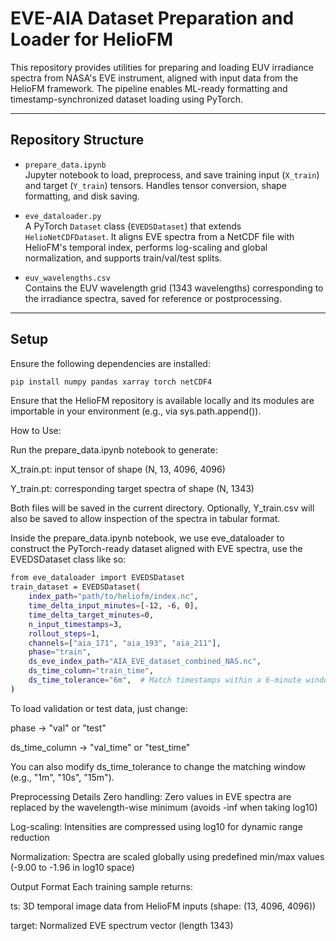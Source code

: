 # EVE-AIA Dataset Preparation and Loader for HelioFM

This repository provides utilities for preparing and loading EUV irradiance spectra from NASA's EVE instrument, aligned with input data from the HelioFM framework. The pipeline enables ML-ready formatting and timestamp-synchronized dataset loading using PyTorch.

---

## Repository Structure

- `prepare_data.ipynb`  
  Jupyter notebook to load, preprocess, and save training input (`X_train`) and target (`Y_train`) tensors. Handles tensor conversion, shape formatting, and disk saving.

- `eve_dataloader.py`  
  A PyTorch `Dataset` class (`EVEDSDataset`) that extends `HelioNetCDFDataset`. It aligns EVE spectra from a NetCDF file with HelioFM's temporal index, performs log-scaling and global normalization, and supports train/val/test splits.

- `euv_wavelengths.csv`  
  Contains the EUV wavelength grid (1343 wavelengths) corresponding to the irradiance spectra, saved for reference or postprocessing.

---

## Setup

Ensure the following dependencies are installed:

```bash
pip install numpy pandas xarray torch netCDF4
```

Ensure that the HelioFM repository is available locally and its modules are importable in your environment (e.g., via sys.path.append()).

How to Use:

Run the prepare_data.ipynb notebook to generate:

X_train.pt: input tensor of shape (N, 13, 4096, 4096)

Y_train.pt: corresponding target spectra of shape (N, 1343)

Both files will be saved in the current directory.
Optionally, Y_train.csv will also be saved to allow inspection of the spectra in tabular format.

Inside the prepare_data.ipynb notebook, we use eve_dataloader to construct the PyTorch-ready dataset aligned with EVE spectra, use the EVEDSDataset class like so:

```bash
from eve_dataloader import EVEDSDataset
train_dataset = EVEDSDataset(
    index_path="path/to/heliofm/index.nc",
    time_delta_input_minutes=[-12, -6, 0],
    time_delta_target_minutes=0,
    n_input_timestamps=3,
    rollout_steps=1,
    channels=["aia_171", "aia_193", "aia_211"],
    phase="train",
    ds_eve_index_path="AIA_EVE_dataset_combined_NAS.nc",
    ds_time_column="train_time",
    ds_time_tolerance="6m",  # Match timestamps within a 6-minute window
)
```
To load validation or test data, just change:

phase → "val" or "test"

ds_time_column → "val_time" or "test_time"

You can also modify ds_time_tolerance to change the matching window (e.g., "1m", "10s", "15m").

Preprocessing Details
Zero handling: Zero values in EVE spectra are replaced by the wavelength-wise minimum (avoids -inf when taking log10)

Log-scaling: Intensities are compressed using log10 for dynamic range reduction

Normalization: Spectra are scaled globally using predefined min/max values (-9.00 to -1.96 in log10 space)

Output Format
Each training sample returns:

ts: 3D temporal image data from HelioFM inputs (shape: (13, 4096, 4096))

target: Normalized EVE spectrum vector (length 1343)